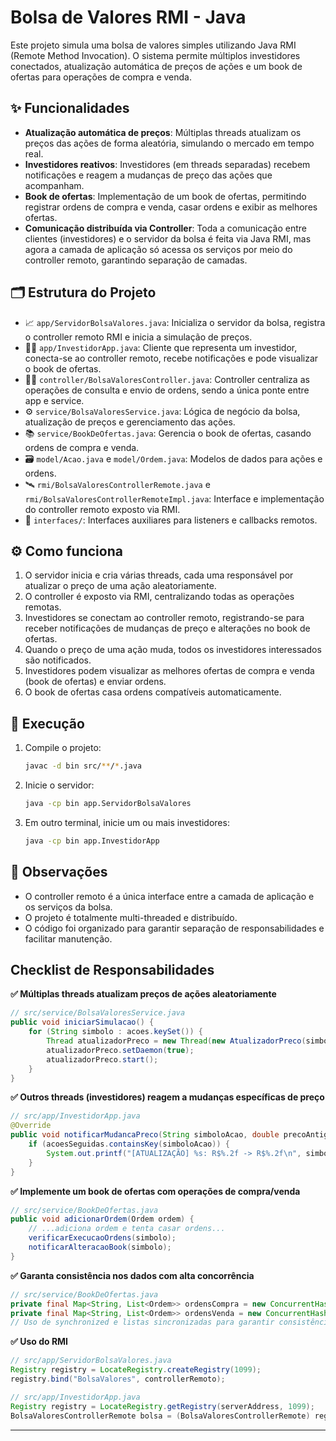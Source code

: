 # Bolsa de Valores RMI - Java

Este projeto simula uma bolsa de valores simples utilizando Java RMI (Remote Method Invocation). O sistema permite múltiplos investidores conectados, atualização automática de preços de ações e um book de ofertas para operações de compra e venda.

## ✨ Funcionalidades

- **Atualização automática de preços**: Múltiplas threads atualizam os preços das ações de forma aleatória, simulando o mercado em tempo real.
- **Investidores reativos**: Investidores (em threads separadas) recebem notificações e reagem a mudanças de preço das ações que acompanham.
- **Book de ofertas**: Implementação de um book de ofertas, permitindo registrar ordens de compra e venda, casar ordens e exibir as melhores ofertas.
- **Comunicação distribuída via Controller**: Toda a comunicação entre clientes (investidores) e o servidor da bolsa é feita via Java RMI, mas agora a camada de aplicação só acessa os serviços por meio do controller remoto, garantindo separação de camadas.

## 🗂️ Estrutura do Projeto

- 📈 `app/ServidorBolsaValores.java`: Inicializa o servidor da bolsa, registra o controller remoto RMI e inicia a simulação de preços.
- 👨‍💻 `app/InvestidorApp.java`: Cliente que representa um investidor, conecta-se ao controller remoto, recebe notificações e pode visualizar o book de ofertas.
- 🧑‍⚖️ `controller/BolsaValoresController.java`: Controller centraliza as operações de consulta e envio de ordens, sendo a única ponte entre app e service.
- ⚙️ `service/BolsaValoresService.java`: Lógica de negócio da bolsa, atualização de preços e gerenciamento das ações.
- 📚 `service/BookDeOfertas.java`: Gerencia o book de ofertas, casando ordens de compra e venda.
- 🗃️ `model/Acao.java` e `model/Ordem.java`: Modelos de dados para ações e ordens.
- 🛰️ `rmi/BolsaValoresControllerRemote.java` e `rmi/BolsaValoresControllerRemoteImpl.java`: Interface e implementação do controller remoto exposto via RMI.
- 🧩 `interfaces/`: Interfaces auxiliares para listeners e callbacks remotos.

## ⚙️ Como funciona

1. O servidor inicia e cria várias threads, cada uma responsável por atualizar o preço de uma ação aleatoriamente.
2. O controller é exposto via RMI, centralizando todas as operações remotas.
3. Investidores se conectam ao controller remoto, registrando-se para receber notificações de mudanças de preço e alterações no book de ofertas.
4. Quando o preço de uma ação muda, todos os investidores interessados são notificados.
5. Investidores podem visualizar as melhores ofertas de compra e venda (book de ofertas) e enviar ordens.
6. O book de ofertas casa ordens compatíveis automaticamente.

## 🚀 Execução

1. Compile o projeto:
   ```sh
   javac -d bin src/**/*.java
   ```
2. Inicie o servidor:
   ```sh
   java -cp bin app.ServidorBolsaValores
   ```
3. Em outro terminal, inicie um ou mais investidores:
   ```sh
   java -cp bin app.InvestidorApp
   ```

## 📝 Observações
- O controller remoto é a única interface entre a camada de aplicação e os serviços da bolsa.
- O projeto é totalmente multi-threaded e distribuído.
- O código foi organizado para garantir separação de responsabilidades e facilitar manutenção.

## Checklist de Responsabilidades

**✅ Múltiplas threads atualizam preços de ações aleatoriamente**
```java
// src/service/BolsaValoresService.java
public void iniciarSimulacao() {
    for (String simbolo : acoes.keySet()) {
        Thread atualizadorPreco = new Thread(new AtualizadorPreco(simbolo));
        atualizadorPreco.setDaemon(true);
        atualizadorPreco.start();
    }
}
```

**✅ Outros threads (investidores) reagem a mudanças específicas de preço**
```java
// src/app/InvestidorApp.java
@Override
public void notificarMudancaPreco(String simboloAcao, double precoAntigo, double novoPreco) throws RemoteException {
    if (acoesSeguidas.containsKey(simboloAcao)) {
        System.out.printf("[ATUALIZAÇÃO] %s: R$%.2f -> R$%.2f\n", simboloAcao, precoAntigo, novoPreco);
    }
}
```

**✅ Implemente um book de ofertas com operações de compra/venda**
```java
// src/service/BookDeOfertas.java
public void adicionarOrdem(Ordem ordem) {
    // ...adiciona ordem e tenta casar ordens...
    verificarExecucaoOrdens(simbolo);
    notificarAlteracaoBook(simbolo);
}
```

**✅ Garanta consistência nos dados com alta concorrência**
```java
// src/service/BookDeOfertas.java
private final Map<String, List<Ordem>> ordensCompra = new ConcurrentHashMap<>();
private final Map<String, List<Ordem>> ordensVenda = new ConcurrentHashMap<>();
// Uso de synchronized e listas sincronizadas para garantir consistência
```

**✅ Uso do RMI**
```java
// src/app/ServidorBolsaValores.java
Registry registry = LocateRegistry.createRegistry(1099);
registry.bind("BolsaValores", controllerRemoto);

// src/app/InvestidorApp.java
Registry registry = LocateRegistry.getRegistry(serverAddress, 1099);
BolsaValoresControllerRemote bolsa = (BolsaValoresControllerRemote) registry.lookup("BolsaValores");
```
---
